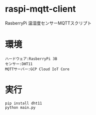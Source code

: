 # raspi-mqtt-client
RasberryPi 温湿度センサーMQTTスクリプト

# 環境
```
ハードウェア:RasberryPi 3B  
センサー:DHT11  
MQTTサーバー:GCP Cloud IoT Core
```
# 実行
```
pip install dht11
python main.py
```
